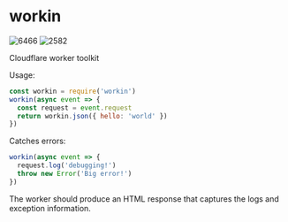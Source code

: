 # workin

![6466](https://img.shields.io/badge/compiled%20bundle-6k-green) ![2582](https://img.shields.io/badge/gzipped%20bundle-3k-brightgreen)

Cloudflare worker toolkit

Usage:

```javascript
const workin = require('workin')
workin(async event => {
  const request = event.request
  return workin.json({ hello: 'world' })
})
```

Catches errors:

```javascript
workin(async event => {
  request.log('debugging!')
  throw new Error('Big error!')
})
```

The worker should produce an HTML response that captures the logs and exception information.
